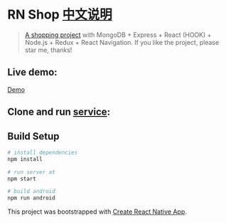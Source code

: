 # RN Shop [中文说明](https://github.com/51fe/rnshop/blob/master/README_zh.md)

> [A shopping project](http://riafan.com/rnshop) with MongoDB + Express + React (HOOK) + Node.js + Redux + React Navigation. If you like the project, please star me, thanks!

## Live demo:
[Demo](http://riafan.com/demo/rnshop)

## Clone and run [service](https://github.com/51fe/shop-api):

## Build Setup

``` bash
# install dependencies
npm install

# run server at
npm start

# build android
npm run android
```

This project was bootstrapped with [Create React Native App](https://github.com/facebook/react-native).
